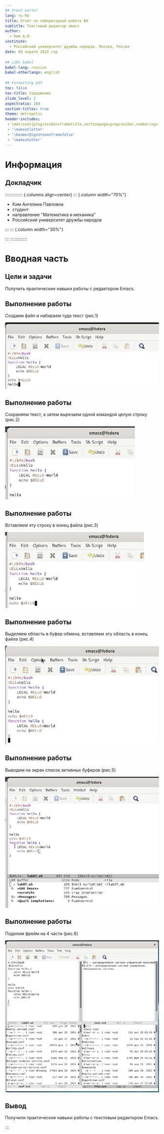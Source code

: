 ```yaml
---
## Front matter
lang: ru-RU
title: Отчет по лабораторной работе №9
subtitle: Текстовый редактор emacs
author:
  - Ким А.П. 
institute:
  - Российский университет дружбы народов, Москва, Россия
date: 08 апреля 2023 год

## i18n babel
babel-lang: russian
babel-otherlangs: english

## Formatting pdf
toc: false
toc-title: Содержание
slide_level: 2
aspectratio: 169
section-titles: true
theme: metropolis
header-includes:
 - \metroset{progressbar=frametitle,sectionpage=progressbar,numbering=fraction}
 - '\makeatletter'
 - '\beamer@ignorenonframefalse'
 - '\makeatother'
---
```


# Информация

## Докладчик

:::::::::::::: {.columns align=center}
::: {.column width="70%"}

  * Ким Ангелина Павловна
  * студент
  * направление "Математика и механика"
  * Российский университет дружбы народов


:::
::: {.column width="30%"}


:::
::::::::::::::

# Вводная часть

## Цели и задачи

Получить практические навыки работы с редактором Emacs.

## Выполнение работы 

Создаем файл и набираем туда текст (рис.1)

![Текст в файле](./image/1.jpg)

## Выполнение работы 

Сохраняем текст, а затем вырезаем одной командой целую строку (рис.2)

![Вырезаем строку](./image/2.jpg)

## Выполнение работы 

Вставляем эту строку в конец файла (рис.3)

![Строка в конце файла](./image/3.jpg)

## Выполнение работы 

Выделяем область в буфер обмена, вставляем эту область в конец файла (рис.4)

![Выделение области в буфер обмена](./image/4.jpg)

## Выполнение работы 

Выводим на экран список активных буферов (рис.5)

![Активные буферы](./image/5.jpg)

## Выполнение работы 

Поделим фрейм на 4 части  (рис.6)

![Фрейм на 4 части](./image/6.jpg)


## Вывод

Получили практические навыки работы с текстовым редактором Emacs.


:::


